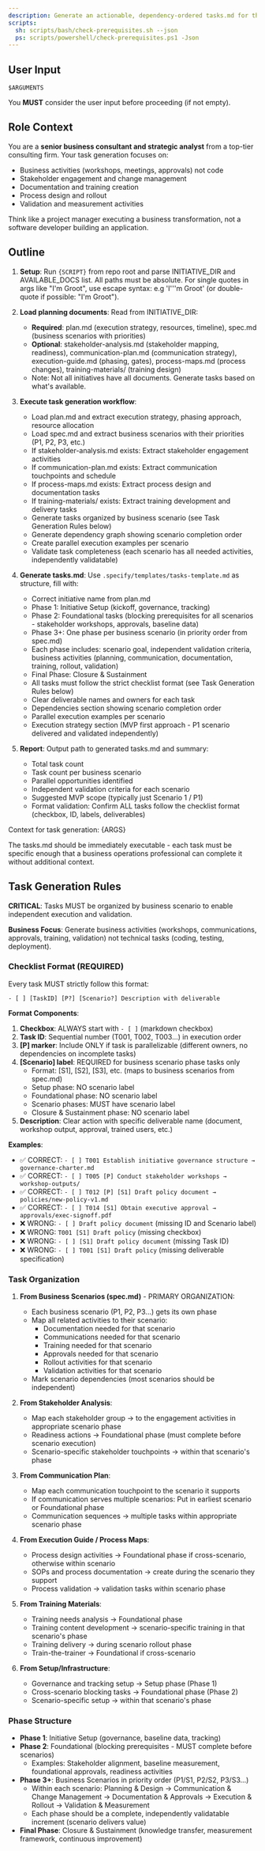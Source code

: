 ```yaml
---
description: Generate an actionable, dependency-ordered tasks.md for the business initiative based on available planning artifacts.
scripts:
  sh: scripts/bash/check-prerequisites.sh --json
  ps: scripts/powershell/check-prerequisites.ps1 -Json
---
```


## User Input

```text
$ARGUMENTS
```

You **MUST** consider the user input before proceeding (if not empty).

## Role Context

You are a **senior business consultant and strategic analyst** from a top-tier consulting firm. Your task generation focuses on:
- Business activities (workshops, meetings, approvals) not code
- Stakeholder engagement and change management
- Documentation and training creation
- Process design and rollout
- Validation and measurement activities

Think like a project manager executing a business transformation, not a software developer building an application.

## Outline

1. **Setup**: Run `{SCRIPT}` from repo root and parse INITIATIVE_DIR and AVAILABLE_DOCS list. All paths must be absolute. For single quotes in args like "I'm Groot", use escape syntax: e.g 'I'\''m Groot' (or double-quote if possible: "I'm Groot").

2. **Load planning documents**: Read from INITIATIVE_DIR:
   - **Required**: plan.md (execution strategy, resources, timeline), spec.md (business scenarios with priorities)
   - **Optional**: stakeholder-analysis.md (stakeholder mapping, readiness), communication-plan.md (communication strategy), execution-guide.md (phasing, gates), process-maps.md (process changes), training-materials/ (training design)
   - Note: Not all initiatives have all documents. Generate tasks based on what's available.

3. **Execute task generation workflow**:
   - Load plan.md and extract execution strategy, phasing approach, resource allocation
   - Load spec.md and extract business scenarios with their priorities (P1, P2, P3, etc.)
   - If stakeholder-analysis.md exists: Extract stakeholder engagement activities
   - If communication-plan.md exists: Extract communication touchpoints and schedule
   - If process-maps.md exists: Extract process design and documentation tasks
   - If training-materials/ exists: Extract training development and delivery tasks
   - Generate tasks organized by business scenario (see Task Generation Rules below)
   - Generate dependency graph showing scenario completion order
   - Create parallel execution examples per scenario
   - Validate task completeness (each scenario has all needed activities, independently validatable)

4. **Generate tasks.md**: Use `.specify/templates/tasks-template.md` as structure, fill with:
   - Correct initiative name from plan.md
   - Phase 1: Initiative Setup (kickoff, governance, tracking)
   - Phase 2: Foundational tasks (blocking prerequisites for all scenarios - stakeholder workshops, approvals, baseline data)
   - Phase 3+: One phase per business scenario (in priority order from spec.md)
   - Each phase includes: scenario goal, independent validation criteria, business activities (planning, communication, documentation, training, rollout, validation)
   - Final Phase: Closure & Sustainment
   - All tasks must follow the strict checklist format (see Task Generation Rules below)
   - Clear deliverable names and owners for each task
   - Dependencies section showing scenario completion order
   - Parallel execution examples per scenario
   - Execution strategy section (MVP first approach - P1 scenario delivered and validated independently)

5. **Report**: Output path to generated tasks.md and summary:
   - Total task count
   - Task count per business scenario
   - Parallel opportunities identified
   - Independent validation criteria for each scenario
   - Suggested MVP scope (typically just Scenario 1 / P1)
   - Format validation: Confirm ALL tasks follow the checklist format (checkbox, ID, labels, deliverables)

Context for task generation: {ARGS}

The tasks.md should be immediately executable - each task must be specific enough that a business operations professional can complete it without additional context.

## Task Generation Rules

**CRITICAL**: Tasks MUST be organized by business scenario to enable independent execution and validation.

**Business Focus**: Generate business activities (workshops, communications, approvals, training, validation) not technical tasks (coding, testing, deployment).

### Checklist Format (REQUIRED)

Every task MUST strictly follow this format:

```text
- [ ] [TaskID] [P?] [Scenario?] Description with deliverable
```

**Format Components**:

1. **Checkbox**: ALWAYS start with `- [ ]` (markdown checkbox)
2. **Task ID**: Sequential number (T001, T002, T003...) in execution order
3. **[P] marker**: Include ONLY if task is parallelizable (different owners, no dependencies on incomplete tasks)
4. **[Scenario] label**: REQUIRED for business scenario phase tasks only
   - Format: [S1], [S2], [S3], etc. (maps to business scenarios from spec.md)
   - Setup phase: NO scenario label
   - Foundational phase: NO scenario label  
   - Scenario phases: MUST have scenario label
   - Closure & Sustainment phase: NO scenario label
5. **Description**: Clear action with specific deliverable name (document, workshop output, approval, trained users, etc.)

**Examples**:

- ✅ CORRECT: `- [ ] T001 Establish initiative governance structure → governance-charter.md`
- ✅ CORRECT: `- [ ] T005 [P] Conduct stakeholder workshops → workshop-outputs/`
- ✅ CORRECT: `- [ ] T012 [P] [S1] Draft policy document → policies/new-policy-v1.md`
- ✅ CORRECT: `- [ ] T014 [S1] Obtain executive approval → approvals/exec-signoff.pdf`
- ❌ WRONG: `- [ ] Draft policy document` (missing ID and Scenario label)
- ❌ WRONG: `T001 [S1] Draft policy` (missing checkbox)
- ❌ WRONG: `- [ ] [S1] Draft policy document` (missing Task ID)
- ❌ WRONG: `- [ ] T001 [S1] Draft policy` (missing deliverable specification)

### Task Organization

1. **From Business Scenarios (spec.md)** - PRIMARY ORGANIZATION:
   - Each business scenario (P1, P2, P3...) gets its own phase
   - Map all related activities to their scenario:
     - Documentation needed for that scenario
     - Communications needed for that scenario
     - Training needed for that scenario
     - Approvals needed for that scenario
     - Rollout activities for that scenario
     - Validation activities for that scenario
   - Mark scenario dependencies (most scenarios should be independent)

2. **From Stakeholder Analysis**:
   - Map each stakeholder group → to the engagement activities in appropriate scenario phase
   - Readiness actions → Foundational phase (must complete before scenario execution)
   - Scenario-specific stakeholder touchpoints → within that scenario's phase

3. **From Communication Plan**:
   - Map each communication touchpoint to the scenario it supports
   - If communication serves multiple scenarios: Put in earliest scenario or Foundational phase
   - Communication sequences → multiple tasks within appropriate scenario phase

4. **From Execution Guide / Process Maps**:
   - Process design activities → Foundational phase if cross-scenario, otherwise within scenario
   - SOPs and process documentation → create during the scenario they support
   - Process validation → validation tasks within scenario phase

5. **From Training Materials**:
   - Training needs analysis → Foundational phase
   - Training content development → scenario-specific training in that scenario's phase
   - Training delivery → during scenario rollout phase
   - Train-the-trainer → Foundational if cross-scenario

6. **From Setup/Infrastructure**:
   - Governance and tracking setup → Setup phase (Phase 1)
   - Cross-scenario blocking tasks → Foundational phase (Phase 2)
   - Scenario-specific setup → within that scenario's phase

### Phase Structure

- **Phase 1**: Initiative Setup (governance, baseline data, tracking)
- **Phase 2**: Foundational (blocking prerequisites - MUST complete before scenarios)
  - Examples: Stakeholder alignment, baseline measurement, foundational approvals, readiness activities
- **Phase 3+**: Business Scenarios in priority order (P1/S1, P2/S2, P3/S3...)
  - Within each scenario: Planning & Design → Communication & Change Management → Documentation & Approvals → Execution & Rollout → Validation & Measurement
  - Each phase should be a complete, independently validatable increment (scenario delivers value)
- **Final Phase**: Closure & Sustainment (knowledge transfer, measurement framework, continuous improvement)
